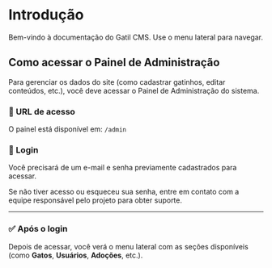 # Introdução

Bem-vindo à documentação do Gatil CMS.
Use o menu lateral para navegar.

## Como acessar o Painel de Administração

Para gerenciar os dados do site (como cadastrar gatinhos, editar conteúdos, etc.), você deve acessar o Painel de Administração do sistema.

### 🧭 URL de acesso

O painel está disponível em: `/admin`
 

### 🔐 Login

Você precisará de um e-mail e senha previamente cadastrados para acessar.

Se não tiver acesso ou esqueceu sua senha, entre em contato com a equipe responsável pelo projeto para obter suporte.

---

### ✅ Após o login

Depois de acessar, você verá o menu lateral com as seções disponíveis (como **Gatos**, **Usuários**, **Adoções**, etc.).

